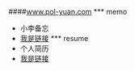 ####www.pol-yuan.com
*** memo
- 小李备忘
-  [我是链接](http://www.pol-yuan.com)
*** resume
- 个人简历
-  [我是链接](http://www.pol-yuan.com)
